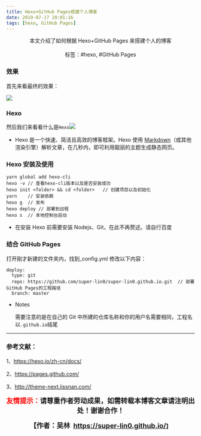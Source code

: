 ```yaml
---
title: Hexo+GitHub Pages搭建个人博客
date: 2019-07-17 20:01:16
tags: [hexo, GitHub Pages]
---
```


<center>
  本文介绍了如何根据 Hexo+GitHub Pages 来搭建个人的博客
<center>
</br>
</center>
  标签：#hexo, #GitHub Pages
</center>

<!-- more -->

### 效果

首先来看最终的效果：

![](https://raw.githubusercontent.com/super-lin0/pic/master/20190717203359.png)

### Hexo

然后我们来看看什么是`Hexo`![](https://raw.githubusercontent.com/super-lin0/pic/master/20190717203241.png)

- Hexo 是一个快速、简洁且高效的博客框架。Hexo 使用 [Markdown](http://daringfireball.net/projects/markdown/)（或其他渲染引擎）解析文章，在几秒内，即可利用靓丽的主题生成静态网页。

### Hexo 安装及使用

```
yarn global add hexo-cli
hexo -v // 查看hexo-cli版本以及是否安装成功
hexo init <folder> && cd <folder>	// 创建项目以及初始化
yarn	// 安装依赖
hexo g	// 发布
hexo deploy	// 部署到远程
hexo s	// 本地控制台启动
```

- 在安装 Hexo 前需要安装 Nodejs、Git，在此不再赘述。请自行百度

### 结合 GitHub Pages

打开刚才新建的文件夹内，找到\_config.yml 修改以下内容：

```
deploy:
  type: git
  repo: https://github.com/super-lin0/super-lin0.github.io.git	// 部署GitHub Pages的工程路径
  branch: master
```

- Notes

  需要注意的是在自己的 Git 中所建的仓库名称和你的用户名需要相同，工程名以`.github.io`结尾

---

### 参考文献：

1、<https://hexo.io/zh-cn/docs/>

2、<https://pages.github.com/>

3、<http://theme-next.iissnan.com/>

<p style="text-align: center;"><span style="font-size:18px;"><strong><span style="color:#ff00;"><span style="color:#ff0000;">友情提示：</span></span>请尊重作者劳动成果，如需转载本博客文章请注明出处！谢谢合作！</strong></span></p>

<p align="center"><strong><span style="font-size:18px;">【作者：吴林&nbsp;&nbsp;</span></strong><a target="_blank" href="https://super-lin0.github.io/"><strong><span style="font-size:18px;">https://super-lin0.github.io/</span></strong></a><strong>】</span></strong></p>
